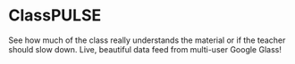 ClassPULSE
==========

See how much of the class really understands the material or if the teacher should slow down. Live, beautiful data feed from multi-user Google Glass!
